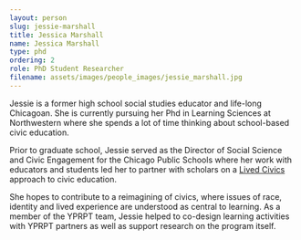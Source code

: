 ```yaml
---
layout: person
slug: jessie-marshall
title: Jessica Marshall 
name: Jessica Marshall 
type: phd
ordering: 2
role: PhD Student Researcher
filename: assets/images/people_images/jessie_marshall.jpg
---
```


Jessie is a former high school social studies educator and life-long Chicagoan. She is currently pursuing her Phd in Learning Sciences at Northwestern where she spends a lot of time thinking about school-based civic education. 

Prior to graduate school, Jessie served as the Director of Social Science and Civic Engagement for the Chicago Public Schools where her work with educators and students led her to partner with scholars on a <a href="https://www.civicsurvey.org/sites/default/files/publications/LetsGoThere_Paper_V17.pdf" target="_blank">Lived Civics</a> approach to civic education.  

She hopes to contribute to a reimagining of civics, where issues of race, identity and lived experience are understood as central to learning.  As a member of the YPRPT team, Jessie helped to co-design learning activities with YPRPT partners as well as support research on the program itself. 